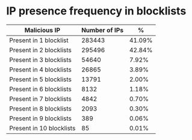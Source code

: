 # IP presence frequency in blocklists
| Malicious IP | Number of IPs | % |
|----|----|----|
| Present in 1 blocklist | 283443 | 41.09% |
| Present in 2 blocklists | 295496 | 42.84% |
| Present in 3 blocklists | 54640 | 7.92% |
| Present in 4 blocklists | 26865 | 3.89% |
| Present in 5 blocklists | 13791 | 2.00% |
| Present in 6 blocklists | 8132 | 1.18% |
| Present in 7 blocklists | 4842 | 0.70% |
| Present in 8 blocklists | 2093 | 0.30% |
| Present in 9 blocklists | 389 | 0.06% |
| Present in 10 blocklists | 85 | 0.01% |
